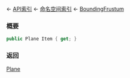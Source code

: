 ← [API索引](Api-Index) ← [命名空间索引](Namespace-Index) ← [BoundingFrustum](VRageMath.BoundingFrustum)

### 概要

```csharp
public Plane Item { get; }
```

### 返回

[Plane](VRageMath.Plane)

